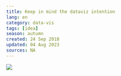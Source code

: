 ```yaml
---
title: Keep in mind the dataviz intention
lang: en
category: data-vis
tags: [idea]
season: autumn
created: 24 Sep 2018
updated: 04 Aug 2023
sources: NA
---
```


![](../../assets/files/Data-Viz-Intention.png)